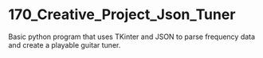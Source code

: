 # 170_Creative_Project_Json_Tuner 
Basic python program that uses TKinter and JSON to parse frequency data and create a playable guitar tuner.